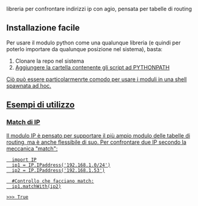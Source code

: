libreria per confrontare indirizzi ip con agio, pensata per tabelle di routing

## Installazione facile
Per usare il modulo python come una qualunque libreria (e quindi per poterlo importare da qualunque posizione nel sistema), basta:
<ol>
  <li>Clonare la repo nel sistema</li>
  <li><a href='https://www.tutorialspoint.com/How-to-set-python-environment-variable-PYTHONPATH-on-Windows'>Aggiungere la cartella contenente gli script ad PYTHONPATH</li>
</ol>
Ciò  può essere particolarmenrte comodo per usare i moduli in una shell spawnata ad hoc.

## Esempi di utilizzo
### Match di IP
Il modulo IP è pensato per supportare il più ampio modulo delle tabelle di routing, ma è anche flessibile di suo.
Per confrontare due IP secondo la meccanica "match":
 ```
   import IP
   ip1 = IP.IPaddress('192.168.1.0/24')
   ip2 = IP.IPaddress('192.168.1.53')

   #Controllo che facciano match:
   ip1.matchWith(ip2)

>>> True
 ```
